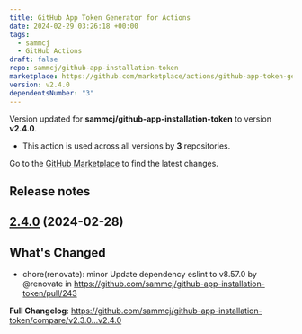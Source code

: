 ```yaml
---
title: GitHub App Token Generator for Actions
date: 2024-02-29 03:26:18 +00:00
tags:
  - sammcj
  - GitHub Actions
draft: false
repo: sammcj/github-app-installation-token
marketplace: https://github.com/marketplace/actions/github-app-token-generator-for-actions
version: v2.4.0
dependentsNumber: "3"
---
```



Version updated for **sammcj/github-app-installation-token** to version **v2.4.0**.
- This action is used across all versions by **3** repositories.

Go to the [GitHub Marketplace](https://github.com/marketplace/actions/github-app-token-generator-for-actions) to find the latest changes.

## Release notes

## [2.4.0](https://github.com/sammcj/github-app-installation-token/compare/v2.3.0...v2.4.0) (2024-02-28)

## What's Changed
* chore(renovate): minor Update dependency eslint to v8.57.0 by @renovate in https://github.com/sammcj/github-app-installation-token/pull/243


**Full Changelog**: https://github.com/sammcj/github-app-installation-token/compare/v2.3.0...v2.4.0
